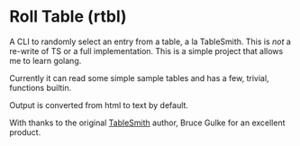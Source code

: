 # Roll Table (rtbl) 


A CLI to randomly select an entry from a table, a la TableSmith. This is _not_ a re-write of TS or a full implementation. This is a simple project that allows me to learn golang.

Currently it can read some simple sample tables and has a few, trivial, functions builtin.


Output is converted from html to text by default.

With thanks to the original [TableSmith](http://www.mythosa.net/p/tablesmith.html) author, Bruce Gulke for an excellent product.
